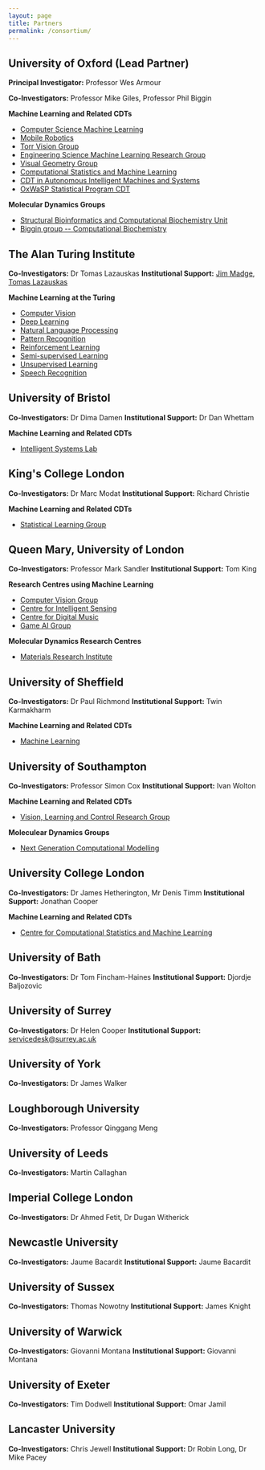 ```yaml
---
layout: page
title: Partners
permalink: /consortium/
---
```



## University of Oxford (Lead Partner)

**Principal Investigator:**  Professor Wes Armour

**Co-Investigators:** Professor Mike Giles, Professor Phil Biggin

**Machine Learning and Related CDTs**
- [Computer Science Machine Learning](https://www.cs.ox.ac.uk/activities/machinelearning/)
- [Mobile Robotics](http://ori.ox.ac.uk/)
- [Torr Vision Group](http://www.robots.ox.ac.uk/~tvg/projects.php "http://www.robots.ox.ac.uk/~tvg")
- [Engineering Science Machine Learning Research Group](http://www.robots.ox.ac.uk/~parg/ "http://www.robots.ox.ac.uk/~parg/")
-   [Visual Geometry Group](http://www.robots.ox.ac.uk/~vgg/ "http://www.robots.ox.ac.uk/~vgg/")
- [Computational Statistics and Machine Learning](http://mlcs.stats.ox.ac.uk/ "http://mlcs.stats.ox.ac.uk/")
- [CDT in Autonomous Intelligent Machines and Systems](http://aims.robots.ox.ac.uk/ "http://aims.robots.ox.ac.uk/")
- [OxWaSP Statistical Program CDT](http://www.oxwasp-cdt.ac.uk/ "http://www.oxwasp-cdt.ac.uk/")

**Molecular Dynamics Groups**
-   [Structural Bioinformatics and Computational Biochemistry Unit](http://sbcb.bioch.ox.ac.uk/sansom.php "http://sbcb.bioch.ox.ac.uk/sansom.php")
-   [Biggin group -- Computational Biochemistry](http://sbcb.bioch.ox.ac.uk/biggin.php/ "http://sbcb.bioch.ox.ac.uk/biggin.php/")

## The Alan Turing Institute

**Co-Investigators:** Dr Tomas Lazauskas
**Institutional Support:** [Jim Madge](https://www.turing.ac.uk/people/researchers/jim-madge), [Tomas Lazauskas](https://www.turing.ac.uk/people/researchers/tomas-lazauskas) 

**Machine Learning at the Turing**

-   [Computer Vision](https://www.turing.ac.uk/research/research-areas/machine-learning/computer-vision "https://www.turing.ac.uk/research/research-areas/machine-learning/computer-vision")
-   [Deep Learning](https://www.turing.ac.uk/research/research-areas/machine-learning/deep-learning "https://www.turing.ac.uk/research/research-areas/machine-learning/deep-learning")
-   [Natural Language Processing](https://www.turing.ac.uk/research/research-areas/machine-learning/natural-language-processing "https://www.turing.ac.uk/research/research-areas/machine-learning/natural-language-processing")
-   [Pattern Recognition](https://www.turing.ac.uk/research/research-areas/machine-learning/pattern-recognition "https://www.turing.ac.uk/research/research-areas/machine-learning/pattern-recognition")
-   [Reinforcement Learning](https://www.turing.ac.uk/research/research-areas/machine-learning/reinforcement-learning "https://www.turing.ac.uk/research/research-areas/machine-learning/reinforcement-learning")
-   [Semi-supervised Learning](https://www.turing.ac.uk/research/research-areas/machine-learning/semi-supervised-learning "https://www.turing.ac.uk/research/research-areas/machine-learning/semi-supervised-learning")
-   [Unsupervised Learning](https://www.turing.ac.uk/research/research-areas/machine-learning/unsupervised-learning "https://www.turing.ac.uk/research/research-areas/machine-learning/unsupervised-learning")
-   [Speech Recognition](https://www.turing.ac.uk/research/research-areas/machine-learning/speech-recognition "https://www.turing.ac.uk/research/research-areas/machine-learning/speech-recognition")

## University of Bristol

**Co-Investigators:** Dr Dima Damen
**Institutional Support:** Dr Dan Whettam

**Machine Learning and Related CDTs**

-   [Intelligent Systems Lab](http://intelligentsystems.bristol.ac.uk/ "http://intelligentsystems.bristol.ac.uk/")

## King's College London

**Co-Investigators:** Dr Marc Modat
**Institutional Support:** Richard Christie 

**Machine Learning and Related CDTs**

-   [Statistical Learning Group](https://www.kcl.ac.uk/ioppn/depts/BiostatisticsHealthInformatics/research/Research-groups/Statistical-Learning-Group.aspx "https://www.kcl.ac.uk/ioppn/depts/BiostatisticsHealthInformatics/research/Research-groups/Statistical-Learning-Group.aspx")

## Queen Mary, University of London

**Co-Investigators:** Professor Mark Sandler
**Institutional Support:** Tom King

**Research Centres using Machine Learning**

-   [Computer Vision Group](http://vision.eecs.qmul.ac.uk/ "http://vision.eecs.qmul.ac.uk/")
-   [Centre for Intelligent Sensing](http://cis.eecs.qmul.ac.uk/ "http://cis.eecs.qmul.ac.uk/")
-   [Centre for Digital Music](http://c4dm.eecs.qmul.ac.uk/ "http://c4dm.eecs.qmul.ac.uk/")
-   [Game AI Group](http://gameai.eecs.qmul.ac.uk/ "http://gameai.eecs.qmul.ac.uk/")

**Molecular Dynamics Research Centres**

-   [Materials Research Institute](https://www.materials.qmul.ac.uk/ "https://www.materials.qmul.ac.uk/")

## University of Sheffield

**Co-Investigators:** Dr Paul Richmond
**Institutional Support:** Twin Karmakharm

**Machine Learning and Related CDTs**

-   [Machine Learning](http://www.sheffield.ac.uk/dcs/research/groups/machine-learning "http://www.sheffield.ac.uk/dcs/research/groups/machine-learning")

## University of Southampton

**Co-Investigators:** Professor Simon Cox
**Institutional Support:** Ivan Wolton

**Machine Learning and Related CDTs**

-   [Vision, Learning and Control Research Group](http://www.vlc.ecs.soton.ac.uk/ "http://www.vlc.ecs.soton.ac.uk/")

**Moleculear Dynamics Groups**

-   [Next Generation Computational Modelling](http://www.ngcm.soton.ac.uk/ "http://www.ngcm.soton.ac.uk//")


## University College London

**Co-Investigators:** Dr James Hetherington, Mr Denis Timm
**Institutional Support:** Jonathan Cooper

**Machine Learning and Related CDTs**

-   [Centre for Computational Statistics and Machine Learning](http://www.csml.ucl.ac.uk/ "http://www.csml.ucl.ac.uk/")

## University of Bath

**Co-Investigators:** Dr Tom Fincham-Haines
**Institutional Support:** Djordje Baljozovic

## University of Surrey

**Co-Investigators:** Dr Helen Cooper
**Institutional Support:** servicedesk@surrey.ac.uk

## University of York

**Co-Investigators:** Dr James Walker

## Loughborough University

**Co-Investigators:** Professor Qinggang Meng

## University of Leeds

**Co-Investigators:** Martin Callaghan

## Imperial College London

**Co-Investigators:** Dr Ahmed Fetit, Dr Dugan Witherick

## Newcastle University

**Co-Investigators:** Jaume Bacardit 
**Institutional Support:** Jaume Bacardit 

## University of Sussex

**Co-Investigators:** Thomas Nowotny 
**Institutional Support:** James Knight

## University of Warwick

**Co-Investigators:** Giovanni Montana 
**Institutional Support:** Giovanni Montana 

## University of Exeter

**Co-Investigators:** Tim Dodwell
**Institutional Support:** Omar Jamil 

## Lancaster University

**Co-Investigators:** Chris Jewell
**Institutional Support:** Dr Robin Long, Dr Mike Pacey 




